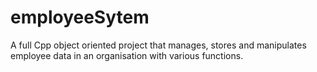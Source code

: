 # employeeSytem
A full Cpp object oriented project that manages, stores and manipulates employee data in an organisation with various functions.
